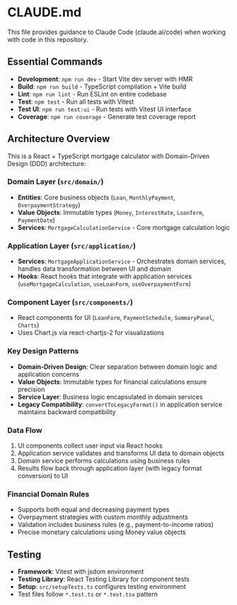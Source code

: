# CLAUDE.md

This file provides guidance to Claude Code (claude.ai/code) when working with code in this repository.

## Essential Commands

- **Development**: `npm run dev` - Start Vite dev server with HMR
- **Build**: `npm run build` - TypeScript compilation + Vite build
- **Lint**: `npm run lint` - Run ESLint on entire codebase
- **Test**: `npm test` - Run all tests with Vitest
- **Test UI**: `npm run test:ui` - Run tests with Vitest UI interface
- **Coverage**: `npm run coverage` - Generate test coverage report

## Architecture Overview

This is a React + TypeScript mortgage calculator with Domain-Driven Design (DDD) architecture:

### Domain Layer (`src/domain/`)
- **Entities**: Core business objects (`Loan`, `MonthlyPayment`, `OverpaymentStrategy`)
- **Value Objects**: Immutable types (`Money`, `InterestRate`, `LoanTerm`, `PaymentDate`)
- **Services**: `MortgageCalculationService` - Core mortgage calculation logic

### Application Layer (`src/application/`)
- **Services**: `MortgageApplicationService` - Orchestrates domain services, handles data transformation between UI and domain
- **Hooks**: React hooks that integrate with application services (`useMortgageCalculation`, `useLoanForm`, `useOverpaymentForm`)

### Component Layer (`src/components/`)
- React components for UI (`LoanForm`, `PaymentSchedule`, `SummaryPanel`, `Charts`)
- Uses Chart.js via react-chartjs-2 for visualizations

### Key Design Patterns
- **Domain-Driven Design**: Clear separation between domain logic and application concerns
- **Value Objects**: Immutable types for financial calculations ensure precision
- **Service Layer**: Business logic encapsulated in domain services
- **Legacy Compatibility**: `convertToLegacyFormat()` in application service maintains backward compatibility

### Data Flow
1. UI components collect user input via React hooks
2. Application service validates and transforms UI data to domain objects
3. Domain service performs calculations using business rules
4. Results flow back through application layer (with legacy format conversion) to UI

### Financial Domain Rules
- Supports both equal and decreasing payment types
- Overpayment strategies with custom monthly adjustments
- Validation includes business rules (e.g., payment-to-income ratios)
- Precise monetary calculations using Money value objects

## Testing
- **Framework**: Vitest with jsdom environment
- **Testing Library**: React Testing Library for component tests
- **Setup**: `src/setupTests.ts` configures testing environment
- Test files follow `*.test.ts` or `*.test.tsx` pattern